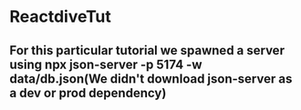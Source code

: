 # ReactdiveTut
## For this particular tutorial we spawned a server using npx json-server -p 5174 -w data/db.json(We didn't download json-server as a dev or prod dependency)

## 

